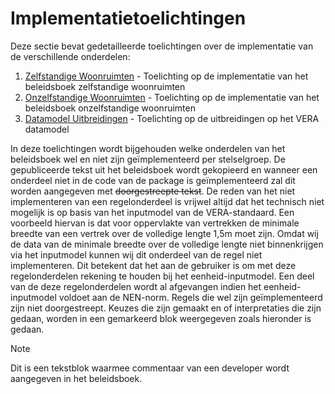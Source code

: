 # Implementatietoelichtingen

Deze sectie bevat gedetailleerde toelichtingen over de implementatie van de verschillende onderdelen:

1. [Zelfstandige Woonruimten](zelfstandige-woonruimten.md) - Toelichting op de implementatie van het beleidsboek zelfstandige woonruimten
2. [Onzelfstandige Woonruimten](onzelfstandige-woonruimten.md) - Toelichting op de implementatie van het beleidsboek onzelfstandige woonruimten
3. [Datamodel Uitbreidingen](datamodel-uitbreidingen.md) - Toelichting op de uitbreidingen op het VERA datamodel 

In deze toelichtingen wordt bijgehouden welke onderdelen van het beleidsboek wel en niet zijn geïmplementeerd per stelselgroep. De gepubliceerde tekst uit het beleidsboek wordt gekopieerd en wanneer een onderdeel niet in de code van de package is geïmplementeerd zal dit worden aangegeven met ~~doorgestreepte tekst~~.
De reden van het niet implementeren van een regelonderdeel is vrijwel altijd dat het technisch niet mogelijk is op basis van het inputmodel van de VERA-standaard. Een voorbeeld hiervan is dat voor oppervlakte van vertrekken de minimale breedte van een vertrek over de volledige lengte 1,5m moet zijn. Omdat wij de data van de minimale breedte over de volledige lengte niet binnenkrijgen via het inputmodel kunnen wij dit onderdeel van de regel niet implementeren. Dit betekent dat het aan de gebruiker is om met deze regelonderdelen rekening te houden bij het eenheid-inputmodel. Een deel van de deze regelonderdelen wordt al afgevangen indien het eenheid-inputmodel voldoet aan de NEN-norm. Regels die wel zijn geïmplementeerd zijn niet doorgestreept. Keuzes die zijn gemaakt en of interpretaties die zijn gedaan, worden in een gemarkeerd blok weergegeven zoals hieronder is gedaan.

> [!NOTE]
> Dit is een tekstblok waarmee commentaar van een developer wordt aangegeven in het beleidsboek.
